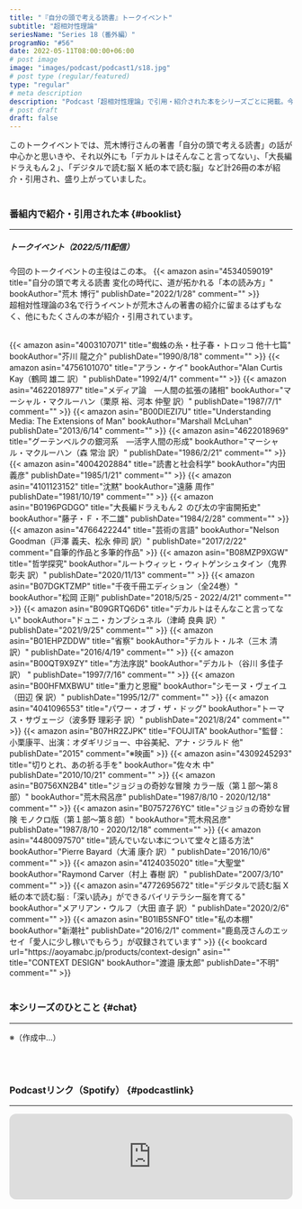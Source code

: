 ```yaml
---
title: "『自分の頭で考える読書』トークイベント"
subtitle: "超相対性理論"
seriesName: "Series 18（番外編）"
programNo: "#56"
date: 2022-05-11T08:00:00+06:00
# post image
image: "images/podcast/podcast1/s18.jpg"
# post type (regular/featured)
type: "regular"
# meta description
description: "Podcast「超相対性理論」で引用・紹介された本をシリーズごとに掲載。今回のテーマは「『自分の頭で考える読書』トークイベント」です。"
# post draft
draft: false
---
```


このトークイベントでは、荒木博行さんの著書「自分の頭で考える読書」の話が中心かと思いきや、それ以外にも「デカルトはそんなこと言ってない」、「大長編ドラえもん２」、「デジタルで読む脳 X 紙の本で読む脳」など計26冊の本が紹介・引用され、盛り上がっていました。<br>
<br>

### 番組内で紹介・引用された本 {#booklist}
<hr>

##### トークイベント（2022/5/11配信）
今回のトークイベントの主役はこの本。
{{< amazon asin="4534059019" title="自分の頭で考える読書 変化の時代に、道が拓かれる「本の読み方」" bookAuthor="荒木 博行" publishDate="2022/1/28" comment="" >}}
<br>
超相対性理論の3名で行うイベントが荒木さんの著書の紹介に留まるはずもなく、他にもたくさんの本が紹介・引用されています。

<br>
{{< amazon asin="4003107071" title="蜘蛛の糸・杜子春・トロッコ 他十七篇" bookAuthor="芥川 龍之介" publishDate="1990/8/18" comment="" >}}
{{< amazon asin="4756101070" title="アラン・ケイ" bookAuthor="Alan Curtis Kay（鶴岡 雄二 訳）" publishDate="1992/4/1" comment="" >}}
{{< amazon asin="4622018977" title="メディア論　―人間の拡張の諸相" bookAuthor="マーシャル・マクルーハン（栗原 裕、河本 仲聖 訳）" publishDate="1987/7/1" comment="" >}}
{{< amazon asin="B00DIEZI7U" title="Understanding Media: The Extensions of Man" bookAuthor="Marshall McLuhan" publishDate="2013/6/14" comment="" >}}
{{< amazon asin="4622018969" title="グーテンベルクの銀河系　―活字人間の形成" bookAuthor="マーシャル・マクルーハン（森 常治 訳）" publishDate="1986/2/21" comment="" >}}
{{< amazon asin="4004202884" title="読書と社会科学" bookAuthor="内田 義彦" publishDate="1985/1/21" comment="" >}}
{{< amazon asin="4101123152" title="沈黙" bookAuthor="遠藤 周作" publishDate="1981/10/19" comment="" >}}
{{< amazon asin="B0196PGDGO" title="大長編ドラえもん２ のび太の宇宙開拓史" bookAuthor="藤子・Ｆ・不二雄" publishDate="1984/2/28" comment="" >}}
{{< amazon asin="4766422244" title="芸術の言語" bookAuthor="Nelson Goodman（戸澤 義夫、松永 伸司 訳）" publishDate="2017/2/22" comment="自筆的作品と多筆的作品" >}}
{{< amazon asin="B08MZP9XGW" title="哲学探究" bookAuthor="ルートウィッヒ・ウィトゲンシュタイン（鬼界 彰夫 訳）" publishDate="2020/11/13" comment="" >}}
{{< amazon asin="B07DGKTZMP" title="千夜千冊エディション（全24巻）" bookAuthor="松岡 正剛" publishDate="2018/5/25 - 2022/4/21" comment="" >}}
{{< amazon asin="B09GRTQ6D6" title="デカルトはそんなこと言ってない" bookAuthor="ドュニ・カンブシュネル（津崎 良典 訳）" publishDate="2021/9/25" comment="" >}}
{{< amazon asin="B01EHPZDDW" title="省察" bookAuthor="デカルト・ルネ（三木 清 訳）" publishDate="2016/4/19" comment="" >}}
{{< amazon asin="B00QT9X9ZY" title="方法序説" bookAuthor="デカルト（谷川 多佳子 訳） " publishDate="1997/7/16" comment="" >}}
{{< amazon asin="B00HFMXBWU" title="重力と恩寵" bookAuthor="シモーヌ・ヴェイユ（田辺 保 訳）" publishDate="1995/12/7" comment="" >}}
{{< amazon asin="4041096553" title="パワー・オブ・ザ・ドッグ" bookAuthor="トーマス・サヴェージ（波多野 理彩子 訳）" publishDate="2021/8/24" comment="" >}}
{{< amazon asin="B07HR2ZJPK" title="FOUJITA" bookAuthor="監督：小栗康平、出演：オダギリジョー、中谷美紀、アナ・ジラルド 他" publishDate="2015" comment="※映画" >}}
{{< amazon asin="4309245293" title="切りとれ、あの祈る手を" bookAuthor="佐々木 中" publishDate="2010/10/21" comment="" >}}
{{< amazon asin="B0756XN2B4" title="ジョジョの奇妙な冒険 カラー版（第１部〜第８部）" bookAuthor="荒木飛呂彦" publishDate="1987/8/10 - 2020/12/18" comment="" >}}
{{< amazon asin="B0757276YC" title="ジョジョの奇妙な冒険 モノクロ版（第１部〜第８部）" bookAuthor="荒木飛呂彦" publishDate="1987/8/10 - 2020/12/18" comment="" >}}
{{< amazon asin="4480097570" title="読んでいない本について堂々と語る方法" bookAuthor="Pierre Bayard（大浦 康介 訳）" publishDate="2016/10/6" comment="" >}}
{{< amazon asin="4124035020" title="大聖堂" bookAuthor="Raymond Carver（村上 春樹 訳）" publishDate="2007/3/10" comment="" >}}
{{< amazon asin="4772695672" title="デジタルで読む脳 X 紙の本で読む脳 :「深い読み」ができるバイリテラシー脳を育てる" bookAuthor="メアリアン・ウルフ（大田 直子 訳）" publishDate="2020/2/6" comment="" >}}
{{< amazon asin="B01IB5SNFO" title="私の本棚" bookAuthor="新潮社" publishDate="2016/2/1" comment="鹿島茂さんのエッセイ「愛人に少し稼いでもらう」が収録されています" >}}
{{< bookcard url="https://aoyamabc.jp/products/context-design" asin="" title="CONTEXT DESIGN" bookAuthor="渡邉 康太郎" publishDate="不明" comment="" >}}



<br>
<br>

### 本シリーズのひとこと {#chat}
<hr>

※（作成中…）

<br>
<br>

### Podcastリンク（Spotify） {#podcastlink}
<hr>

<iframe style="border-radius:12px" src="https://open.spotify.com/embed/episode/1raBJZH0PwRLqA1icrGsFp?utm_source=generator" width="100%" height="152" frameBorder="0" allowfullscreen="" allow="autoplay; clipboard-write; encrypted-media; fullscreen; picture-in-picture"></iframe>
